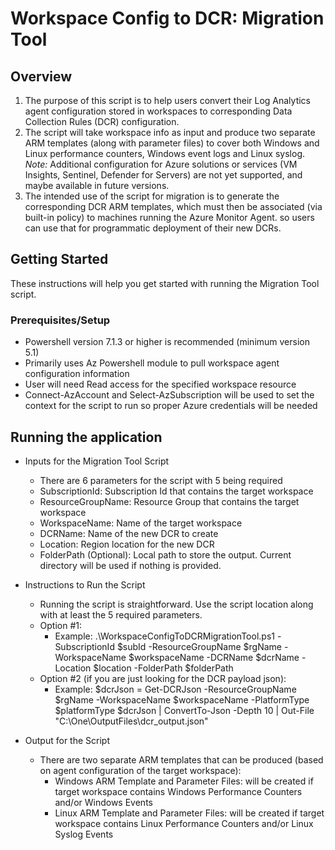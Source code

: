# Workspace Config to DCR: Migration Tool

## Overview 
1. The purpose of this script is to help users convert their Log Analytics agent configuration stored in workspaces to corresponding Data Collection Rules (DCR) configuration.
2. The script will take workspace info as input and produce two separate ARM templates (along with parameter files) 
to cover both Windows and Linux performance counters, Windows event logs and Linux syslog. *Note:* Additional configuration for Azure solutions or services (VM Insights, Sentinel, Defender for Servers) are not yet supported, and maybe available in future versions.
3. The intended use of the script for migration is to generate the corresponding DCR ARM templates, which must then be associated (via built-in policy) to machines running the Azure Monitor Agent. 
so users can use that for programmatic deployment of their new DCRs.


## Getting Started

These instructions will help you get started with running the Migration Tool script.

### Prerequisites/Setup

- Powershell version 7.1.3 or higher is recommended (minimum version 5.1)
- Primarily uses Az Powershell module to pull workspace agent configuration information
- User will need Read access for the specified workspace resource
- Connect-AzAccount and Select-AzSubscription will be used to set the context for the script to run so proper Azure credentials will be needed

## Running the application

- Inputs for the Migration Tool Script
	- There are 6 parameters for the script with 5 being required
	- SubscriptionId: Subscription Id that contains the target workspace
	- ResourceGroupName: Resource Group that contains the target workspace 
	- WorkspaceName: Name of the target workspace
	- DCRName: Name of the new DCR to create
	- Location: Region location for the new DCR
	- FolderPath (Optional): Local path to store the output.  Current directory will be used if nothing is provided. 
	
- Instructions to Run the Script
	- Running the script is straightforward.  Use the script location along with at least the 5 required parameters.
	- Option #1:
		- Example: .\WorkspaceConfigToDCRMigrationTool.ps1 -SubscriptionId $subId -ResourceGroupName $rgName -WorkspaceName $workspaceName -DCRName $dcrName -Location $location -FolderPath $folderPath
	- Option #2 (if you are just looking for the DCR payload json):
		- Example:
			$dcrJson = Get-DCRJson -ResourceGroupName $rgName -WorkspaceName $workspaceName -PlatformType $platformType
			$dcrJson | ConvertTo-Json -Depth 10 | Out-File "C:\One\OutputFiles\dcr_output.json"

- Output for the Script
	- There are two separate ARM templates that can be produced (based on agent configuration of the target workspace):
		- Windows ARM Template and Parameter Files: will be created if target workspace contains Windows Performance Counters and/or Windows Events
		- Linux ARM Template and Parameter Files: will be created if target workspace contains Linux Performance Counters and/or Linux Syslog Events


